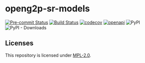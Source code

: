 #  openg2p-sr-models

[![Pre-commit Status](https://github.com/OpenG2P/openg2p-g2p-bridge-api/actions/workflows/pre-commit.yml/badge.svg?branch=develop)](https://github.com/OpenG2P/openg2p-g2p-bridge-api/actions/workflows/pre-commit.yml?query=branch%3Adevelop)
[![Build Status](https://github.com/OpenG2P/openg2p-g2p-bridge-api/actions/workflows/test.yml/badge.svg?branch=develop)](https://github.com/OpenG2P/openg2p-g2p-bridge-api/actions/workflows/test.yml?query=branch%3Adevelop)
[![codecov](https://codecov.io/gh/OpenG2P/openg2p-g2p-bridge-api/branch/develop/graph/badge.svg)](https://codecov.io/gh/OpenG2P/openg2p-g2p-bridge-api)
[![openapi](https://img.shields.io/badge/open--API-swagger-brightgreen)](https://validator.swagger.io/?url=https://raw.githubusercontent.com/OpenG2P/openg2p-g2p-bridge-api/develop/api-docs/generated/openapi.json)
![PyPI](https://img.shields.io/pypi/v/openg2p-g2p-bridge-api?label=pypi%20package)
![PyPI - Downloads](https://img.shields.io/pypi/dm/openg2p-g2p-bridge-api)



## Licenses

This repository is licensed under [MPL-2.0](LICENSE).
